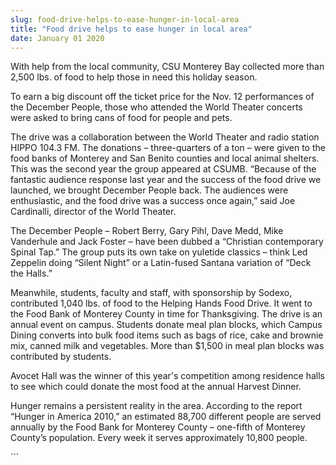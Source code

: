 ```yaml
---
slug: food-drive-helps-to-ease-hunger-in-local-area
title: "Food drive helps to ease hunger in local area"
date: January 01 2020
---
```


 
<p>
  With help from the local community, CSU Monterey Bay collected more than 2,500
  lbs. of food to help those in need this holiday season.
</p>
<p>
  To earn a big discount off the ticket price for the Nov. 12 performances of
  the December People, those who attended the World Theater concerts were asked
  to bring cans of food for people and pets.
</p>
<p>
  The drive was a collaboration between the World Theater and radio station
  HIPPO 104.3 FM. The donations – three-quarters of a ton – were given to the
  food banks of Monterey and San Benito counties and local animal shelters. This
  was the second year the group appeared at CSUMB. “Because of the fantastic
  audience response last year and the success of the food drive we launched, we
  brought December People back. The audiences were enthusiastic, and the food
  drive was a success once again,” said Joe Cardinalli, director of the World
  Theater.
</p>
<p>
  The December People – Robert Berry, Gary Pihl, Dave Medd, Mike Vanderhule and
  Jack Foster – have been dubbed a “Christian contemporary Spinal Tap.” The
  group puts its own take on yuletide classics – think Led Zeppelin doing
  “Silent Night” or a Latin-fused Santana variation of “Deck the Halls.”
</p>
<p>
  Meanwhile, students, faculty and staff, with sponsorship by Sodexo,
  contributed 1,040 lbs. of food to the Helping Hands Food Drive. It went to the
  Food Bank of Monterey County in time for Thanksgiving. The drive is an annual
  event on campus. Students donate meal plan blocks, which Campus Dining
  converts into bulk food items such as bags of rice, cake and brownie mix,
  canned milk and vegetables. More than $1,500 in meal plan blocks was
  contributed by students.
</p>
<p>
  Avocet Hall was the winner of this year's competition among residence halls to
  see which could donate the most food at the annual Harvest Dinner.
</p>
<p>
  Hunger remains a persistent reality in the area. According to the report
  “Hunger in America 2010,” an estimated 88,700 different people are served
  annually by the Food Bank for Monterey County – one-fifth of Monterey County’s
  population. Every week it serves approximately 10,800 people.
</p>
<p></p>
```
